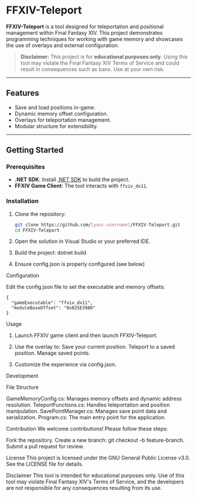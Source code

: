 # FFXIV-Teleport

**FFXIV-Teleport** is a tool designed for teleportation and positional management within Final Fantasy XIV. This project demonstrates programming techniques for working with game memory and showcases the use of overlays and external configuration.

> **Disclaimer:** This project is for **educational purposes only**. Using this tool may violate the Final Fantasy XIV Terms of Service and could result in consequences such as bans. Use at your own risk.

---

## Features

- Save and load positions in-game.
- Dynamic memory offset configuration.
- Overlays for teleportation management.
- Modular structure for extensibility.

---

## Getting Started

### Prerequisites

- **.NET SDK**: Install [.NET SDK](https://dotnet.microsoft.com/download) to build the project.
- **FFXIV Game Client**: The tool interacts with `ffxiv_dx11`.

### Installation

1. Clone the repository:
   ```bash
   git clone https://github.com/[your-username]/FFXIV-Teleport.git
   cd FFXIV-Teleport

2. Open the solution in Visual Studio or your preferred IDE.

3. Build the project: dotnet build

4. Ensure config.json is properly configured (see below)

Configuration

Edit the config.json file to set the executable and memory offsets:
```
{
  "gameExecutable": "ffxiv_dx11",
  "moduleBaseOffset": "0x025E3980"
}
```
Usage

1. Launch FFXIV game client and then launch FFXIV-Teleport.

2. Use the overlay to:
   Save your current position.
   Teleport to a saved position.
   Manage saved points.

3. Customize the experience via config.json.

Development

File Structure

GameMemoryConfig.cs: Manages memory offsets and dynamic address resolution.
TeleportFunctions.cs: Handles teleportation and position manipulation.
SavePointManager.cs: Manages save point data and serialization.
Program.cs: The main entry point for the application.

Contribution
We welcome contributions! Please follow these steps:

Fork the repository.
Create a new branch: git checkout -b feature-branch.
Submit a pull request for review.

License
This project is licensed under the GNU General Public License v3.0. See the LICENSE file for details.

Disclaimer
This tool is intended for educational purposes only. Use of this tool may violate Final Fantasy XIV's Terms of Service, and the developers are not responsible for any consequences resulting from its use.